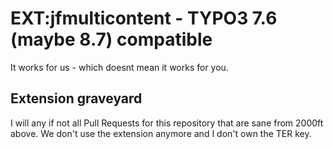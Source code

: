 # EXT:jfmulticontent - TYPO3 7.6 (maybe 8.7) compatible

It works for us - which doesnt mean it works for you.

## Extension graveyard

I will any if not all Pull Requests for this repository that are sane from 2000ft above. We don't use the extension anymore and I don't own the TER key.
